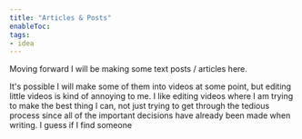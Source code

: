 ```yaml
---
title: "Articles & Posts"
enableToc: 
tags:
- idea
---
```

Moving forward I will be making some text posts / articles here.


It's possible I will make some of them into videos at some point, but editing little videos is kind of annoying to me. I like editing videos where I am trying to make the best thing I can, not just trying to get through the tedious process since all of the important decisions have already been made when writing. I guess if I find someone 
